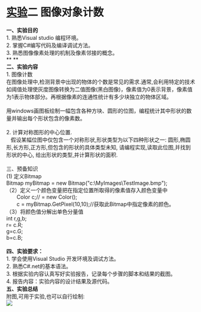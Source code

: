 <a name="PS7sv"></a>
# [实验]()二 图像对象计数
**一、实验目的**<br />1. 熟悉Visual studio 编程环境。<br />2. 掌握C#编写代码及编译调试方法。<br />3. 熟悉图像像素处理的机制及像素邻接的概念。<br />** **<br />**二、实验内容**<br />1. 图像计数<br />在图像处理中,检测背景中出现的物体的个数是常见的需求.通常,会利用特定的技术如阈值处理使灰度图像转换为二值图像(黑白图像)，像素值为0表示背景，像素值为1表示物体部分。再根据像素的连通性统计有多少块独立的物体区域。<br /> <br />用windows画图板绘制一幅包含各种方块、圆形的位图，编程统计其中形状的数量并输出每个形状包含的像素数。<br /> <br />2. 计算对称图形的中心位置.<br />   假设某幅位图中仅包含一个对称形状,形状类型为以下四种形状之一: 圆形,椭圆形,长方形,正方形,但包含的形状的具体类型未知, 请编程实现,读取此位图,并找到形状的中心, 给出形状的类型,并计算形状的面积.<br /> <br />三、预备知识<br />(1) 定义Bitmap<br />Bitmap myBitmap = new Bitmap("c:\\MyImages\\TestImage.bmp");<br />（2）定义一个颜色变量把在指定位置所取得的像素值存入颜色变量中<br />       Color c;// = new Color();<br />       c = myBitmap.GetPixel(10,10);//获取此Bitmap中指定像素的颜色。<br />（3）将颜色值分解出单色分量值<br />int r,g,b;<br />r= c.R;<br />g=c.G;<br />b=c.B; <br /> <br />**四、实验要求：**<br />1. 学会使用Visual Studio 开发环境及调试方法。<br />2. 熟悉C#.net的基本语法。<br />3. 根据实验内容认真写好实验报告，记录每个步骤的脚本和结果的截图。<br />4. 报告内容：实验内容的设计结果及源代码。<br />**五、实验总结**<br />附图,可用于实验,也可以自行绘制:<br />![](https://cdn.nlark.com/yuque/0/2021/png/23075474/1639734694389-fbb5793d-0cce-466e-9c49-14a4f59eafb7.png#height=91&width=168)
